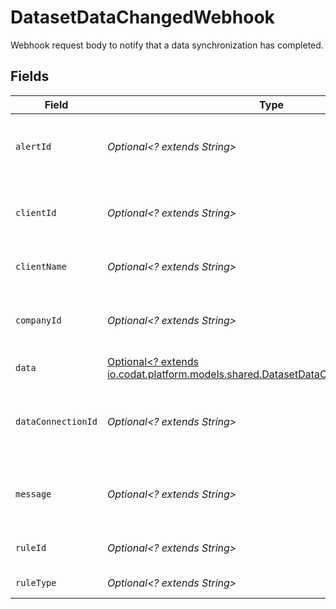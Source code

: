 # DatasetDataChangedWebhook

Webhook request body to notify that a data synchronization has completed.


## Fields

| Field                                                                                                                                     | Type                                                                                                                                      | Required                                                                                                                                  | Description                                                                                                                               | Example                                                                                                                                   |
| ----------------------------------------------------------------------------------------------------------------------------------------- | ----------------------------------------------------------------------------------------------------------------------------------------- | ----------------------------------------------------------------------------------------------------------------------------------------- | ----------------------------------------------------------------------------------------------------------------------------------------- | ----------------------------------------------------------------------------------------------------------------------------------------- |
| `alertId`                                                                                                                                 | *Optional<? extends String>*                                                                                                              | :heavy_minus_sign:                                                                                                                        | Unique identifier of the webhook event.                                                                                                   |                                                                                                                                           |
| `clientId`                                                                                                                                | *Optional<? extends String>*                                                                                                              | :heavy_minus_sign:                                                                                                                        | Unique identifier for your client in Codat.                                                                                               |                                                                                                                                           |
| `clientName`                                                                                                                              | *Optional<? extends String>*                                                                                                              | :heavy_minus_sign:                                                                                                                        | Name of your client in Codat.                                                                                                             |                                                                                                                                           |
| `companyId`                                                                                                                               | *Optional<? extends String>*                                                                                                              | :heavy_minus_sign:                                                                                                                        | Unique identifier for your SMB in Codat.                                                                                                  | 8a210b68-6988-11ed-a1eb-0242ac120002                                                                                                      |
| `data`                                                                                                                                    | [Optional<? extends io.codat.platform.models.shared.DatasetDataChangedWebhookData>](../../models/shared/DatasetDataChangedWebhookData.md) | :heavy_minus_sign:                                                                                                                        | N/A                                                                                                                                       |                                                                                                                                           |
| `dataConnectionId`                                                                                                                        | *Optional<? extends String>*                                                                                                              | :heavy_minus_sign:                                                                                                                        | Unique identifier for a company's data connection.                                                                                        | 2e9d2c44-f675-40ba-8049-353bfcb5e171                                                                                                      |
| `message`                                                                                                                                 | *Optional<? extends String>*                                                                                                              | :heavy_minus_sign:                                                                                                                        | A human-readable message about the webhook.                                                                                               |                                                                                                                                           |
| `ruleId`                                                                                                                                  | *Optional<? extends String>*                                                                                                              | :heavy_minus_sign:                                                                                                                        | Unique identifier for the rule.                                                                                                           |                                                                                                                                           |
| `ruleType`                                                                                                                                | *Optional<? extends String>*                                                                                                              | :heavy_minus_sign:                                                                                                                        | The type of rule.                                                                                                                         |                                                                                                                                           |